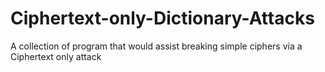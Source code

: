 # Ciphertext-only-Dictionary-Attacks
A collection of program that would assist breaking simple ciphers via a Ciphertext only attack
